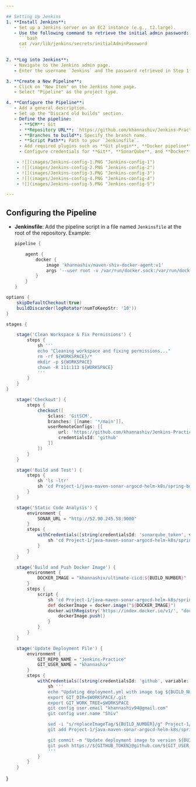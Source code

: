 ```yaml
---

## Setting Up Jenkins
1. **Install Jenkins**:
   - Set up a Jenkins server on an EC2 instance (e.g., t2.large).
   - Use the following command to retrieve the initial admin password:
     ```bash
     cat /var/lib/jenkins/secrets/initialAdminPassword
     ```

2. **Log into Jenkins**:
   - Navigate to the Jenkins admin page.
   - Enter the username `Jenkins` and the password retrieved in Step 1.

3. **Create a New Pipeline**:
   - Click on "New Item" on the Jenkins home page.
   - Select "Pipeline" as the project type.

4. **Configure the Pipeline**:
   - Add a general description.
   - Set up the "Discard old builds" section.
   - Define the pipeline:
     - **SCM**: Git
     - **Repository URL**: `https://github.com/khannashiv/Jenkins-Practice`
     - **Branches to build**: Specify the branch name.
     - **Script Path**: Path to your `Jenkinsfile`.
     - Add required plugins such as **Git plugin**, **Docker pipeline**, **SonarQube Scanner** used in this project.
     - Configure credentials for **Git**, **SonarQube**, and **Docker** for authentication purposes.

    - ![](images/Jenkins-config-1.PNG "Jenkins-config-1")
    - ![](images/Jenkins-config-2.PNG "Jenkins-config-2")
    - ![](images/Jenkins-config-3.PNG "Jenkins-config-3")
    - ![](images/Jenkins-config-4.PNG "Jenkins-config-4")
    - ![](images/Jenkins-config-5.PNG "Jenkins-config-5")

---
```


## Configuring the Pipeline
- **Jenkinsfile**: Add the pipeline script in a file named `Jenkinsfile` at the root of the repository. Example:
   ```groovy
   pipeline {

       agent {
           docker {
               image 'khannashiv/maven-shiv-docker-agent:v1'
               args '--user root -v /var/run/docker.sock:/var/run/docker.sock'
           }
       }
   }
   ```

<!-- Explanation of the agent block above:

- `agent`: Specifies where and how Jenkins should run the pipeline or specific stages.
- `docker`: Indicates the pipeline will run inside a Docker container.
- `image`: Specifies the Docker image (`khannashiv/maven-shiv-docker-agent:v1`) to use.
- `args`: Provides additional arguments to the Docker container:
  - `--user root`: Runs the container as the root user.
  - `-v /var/run/docker.sock:/var/run/docker.sock`: Mounts the host's Docker socket into the container, allowing Docker commands inside the container to interact with the host's Docker daemon.
-->

   ```groovy
   options {
       skipDefaultCheckout(true)
       buildDiscarder(logRotator(numToKeepStr: '10'))
   }
   ```

<!-- Explanation of the options block above:

- `skipDefaultCheckout(true)`: Prevents Jenkins from automatically checking out the repository source code at the start of the pipeline. This is useful for custom checkouts and avoiding permission issues.
- `buildDiscarder(logRotator(numToKeepStr: '10'))`: Configures Jenkins to retain only the last 10 builds, automatically discarding older build logs to save disk space.
-->

   ```groovy
   stages {

       stage('Clean Workspace & Fix Permissions') {
           steps {
               sh '''
               echo "Cleaning workspace and fixing permissions..."
               rm -rf ${WORKSPACE}/*
               mkdir -p ${WORKSPACE}
               chown -R 111:113 ${WORKSPACE}
               '''
           }
       }
   }
   ```

<!-- Explanation of the 'Clean Workspace & Fix Permissions' stage:

This stage ensures a clean workspace by removing old files and resetting permissions to avoid conflicts in subsequent stages.
-->

   ```groovy
       stage('Checkout') {
           steps {
               checkout([
                   $class: 'GitSCM',
                   branches: [[name: '*/main']],
                   userRemoteConfigs: [[
                       url: 'https://github.com/khannashiv/Jenkins-Practice.git',
                       credentialsId: 'github'
                   ]]
               ])
           }
       }
   ```

<!-- Explanation of the 'Checkout' stage:

This stage checks out the source code from the Git repository using the specified branch (`main`) and credentials.
-->

   ```groovy
       stage('Build and Test') {
           steps {
               sh 'ls -ltr'
               sh 'cd Project-1/java-maven-sonar-argocd-helm-k8s/spring-boot-app && mvn clean package'
           }
       }
   ```

<!-- Explanation of the 'Build and Test' stage:

This stage compiles the Maven project and runs all unit tests defined in the codebase.
-->

   ```groovy
       stage('Static Code Analysis') {
           environment {
               SONAR_URL = "http://52.90.245.58:9000"
           }
           steps {
               withCredentials([string(credentialsId: 'sonarqube_token', variable: 'SONAR_AUTH_TOKEN')]) {
                   sh 'cd Project-1/java-maven-sonar-argocd-helm-k8s/spring-boot-app && mvn sonar:sonar -Dsonar.login=$SONAR_AUTH_TOKEN -Dsonar.host.url=${SONAR_URL}'
               }
           }
       }
   ```

<!-- Explanation of the 'Static Code Analysis' stage:

This stage performs static code quality checks using SonarQube. It uses the SonarQube token for authentication and uploads the analysis results to the specified SonarQube server.
-->

   ```groovy
       stage('Build and Push Docker Image') {
           environment {
               DOCKER_IMAGE = "khannashiv/ultimate-cicd:${BUILD_NUMBER}"
           }
           steps {
               script {
                   sh 'cd Project-1/java-maven-sonar-argocd-helm-k8s/spring-boot-app && docker build -t ${DOCKER_IMAGE} .'
                   def dockerImage = docker.image("${DOCKER_IMAGE}")
                   docker.withRegistry('https://index.docker.io/v1/', "docker-cred") {
                       dockerImage.push()
                   }
               }
           }
       }
   ```

<!-- Explanation of the 'Build and Push Docker Image' stage:

This stage builds a Docker image for the project and pushes it to Docker Hub using the provided credentials.
-->

   ```groovy
       stage('Update Deployment File') {
           environment {
               GIT_REPO_NAME = "Jenkins-Practice"
               GIT_USER_NAME = "khannashiv"
           }
           steps {
               withCredentials([string(credentialsId: 'github', variable: 'GITHUB_TOKEN')]) {
                   sh '''
                   echo "Updating deployment.yml with image tag ${BUILD_NUMBER}"
                   export GIT_DIR=$WORKSPACE/.git
                   export GIT_WORK_TREE=$WORKSPACE
                   git config user.email "khannashiv94@gmail.com"
                   git config user.name "Shiv"

                   sed -i "s/replaceImageTag/${BUILD_NUMBER}/g" Project-1/java-maven-sonar-argocd-helm-k8s/spring-boot-app-manifests/deployment.yml
                   git add Project-1/java-maven-sonar-argocd-helm-k8s/spring-boot-app-manifests/deployment.yml

                   git commit -m "Update deployment image to version ${BUILD_NUMBER}" || echo "Nothing to commit"
                   git push https://${GITHUB_TOKEN}@github.com/${GIT_USER_NAME}/${GIT_REPO_NAME} HEAD:main || echo "Nothing to push"
                   '''
               }
           }
       }
   ```

<!-- Explanation of the 'Update Deployment File' stage:

This stage updates the deployment manifest file (`deployment.yml`) to reference the new Docker image version and pushes the changes to the Git repository.
-->

}